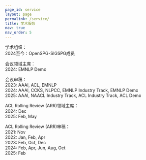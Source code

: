 ```yaml
---
page_id: service
layout: page
permalink: /service/
title: 学术服务
nav: true
nav_order: 5
---
```


<span class="font-weight-bold">学术组织：</span>  
2024至今：OpenSPG-SIGSPG成员

<span class="font-weight-bold">会议领域主席：</span>  
2024: EMNLP Demo

<span class="font-weight-bold">会议审稿：</span>  
2023: AAAI, ACL, EMNLP  
2024: AAAI, CCKS, NLPCC, EMNLP Industry Track, EMNLP Demo  
2025: AAAI, NAACL Industry Track, ACL Industry Track, ACL Demo

<span class="font-weight-bold">ACL Rolling Review (ARR)领域主席：</span>  
2024: Dec  
2025: Feb, May

<span class="font-weight-bold">ACL Rolling Review (ARR)审稿：</span>  
2021: Nov  
2022: Jan, Feb, Apr  
2023: Feb, Oct, Dec  
2024: Feb, Apr, Jun, Aug, Oct  
2025: Feb
